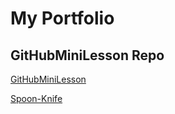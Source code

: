 # My Portfolio
## GitHubMiniLesson Repo
<p><a href="https://github.com/komalingawale/GitHubMiniLesson">GitHubMiniLesson</a></p>
<p><a href="https://github.com/komalingawale/Spoon-Knife">Spoon-Knife</a></p>
